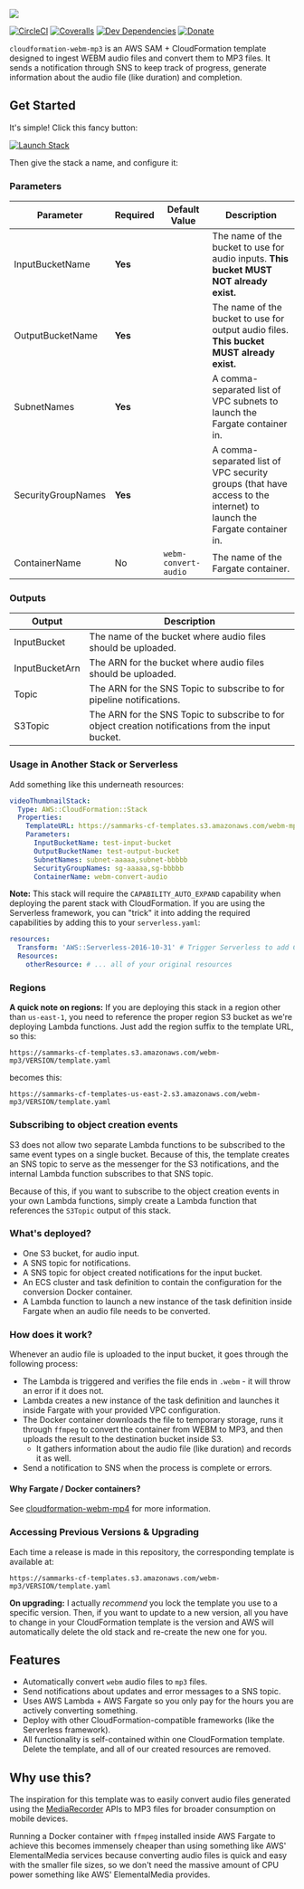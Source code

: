 ![][header-image]

[![CircleCI](https://img.shields.io/circleci/build/github/sammarks/cloudformation-webm-mp3/master)](https://circleci.com/gh/sammarks/cloudformation-webm-mp3)
[![Coveralls](https://img.shields.io/coveralls/sammarks/cloudformation-webm-mp3.svg)](https://coveralls.io/github/sammarks/cloudformation-webm-mp3)
[![Dev Dependencies](https://david-dm.org/sammarks/cloudformation-webm-mp3/dev-status.svg)](https://david-dm.org/sammarks/cloudformation-webm-mp3?type=dev)
[![Donate](https://img.shields.io/badge/donate-paypal-blue.svg)](https://paypal.me/sammarks15)

`cloudformation-webm-mp3` is an AWS SAM + CloudFormation template designed to ingest WEBM audio
files and convert them to MP3 files. It sends a notification through SNS to keep track of
progress, generate information about the audio file (like duration) and completion.

## Get Started

It's simple! Click this fancy button:

[![Launch Stack](https://s3.amazonaws.com/cloudformation-examples/cloudformation-launch-stack.png)](https://console.aws.amazon.com/cloudformation/home?region=us-east-1#/stacks/new?stackName=webm-mp3&templateURL=https://sammarks-cf-templates.s3.amazonaws.com/webm-mp3/template.yaml)

Then give the stack a name, and configure it:

### Parameters

| Parameter | Required | Default Value | Description |
| --- | --- | --- | --- |
| InputBucketName | **Yes** | | The name of the bucket to use for audio inputs. **This bucket MUST NOT already exist.** |
| OutputBucketName | **Yes** | | The name of the bucket to use for output audio files. **This bucket MUST already exist.** |
| SubnetNames | **Yes** | | A comma-separated list of VPC subnets to launch the Fargate container in. |
| SecurityGroupNames | **Yes** | | A comma-separated list of VPC security groups (that have access to the internet) to launch the Fargate container in. |
| ContainerName | No | `webm-convert-audio` | The name of the Fargate container. |

### Outputs

| Output | Description |
| --- | --- |
| InputBucket | The name of the bucket where audio files should be uploaded. |
| InputBucketArn | The ARN for the bucket where audio files should be uploaded. |
| Topic | The ARN for the SNS Topic to subscribe to for pipeline notifications. |
| S3Topic | The ARN for the SNS Topic to subscribe to for object creation notifications from the input bucket. |

### Usage in Another Stack or Serverless

Add something like this underneath resources:

```yaml
videoThumbnailStack:
  Type: AWS::CloudFormation::Stack
  Properties:
    TemplateURL: https://sammarks-cf-templates.s3.amazonaws.com/webm-mp3/VERSION/template.yaml
    Parameters:
      InputBucketName: test-input-bucket
      OutputBucketName: test-output-bucket
      SubnetNames: subnet-aaaaa,subnet-bbbbb
      SecurityGroupNames: sg-aaaaa,sg-bbbbb
      ContainerName: webm-convert-audio
```

**Note:** This stack will require the `CAPABILITY_AUTO_EXPAND` capability when deploying
the parent stack with CloudFormation. If you are using the Serverless framework, you can
"trick" it into adding the required capabilities by adding this to your `serverless.yaml`:

```yaml
resources:
  Transform: 'AWS::Serverless-2016-10-31' # Trigger Serverless to add CAPABILITY_AUTO_EXPAND
  Resources:
    otherResource: # ... all of your original resources
```

### Regions

**A quick note on regions:** If you are deploying this stack in a region other than `us-east-1`,
you need to reference the proper region S3 bucket as we're deploying Lambda functions. Just
add the region suffix to the template URL, so this:

```
https://sammarks-cf-templates.s3.amazonaws.com/webm-mp3/VERSION/template.yaml
```

becomes this:

```
https://sammarks-cf-templates-us-east-2.s3.amazonaws.com/webm-mp3/VERSION/template.yaml
```

### Subscribing to object creation events

S3 does not allow two separate Lambda functions to be subscribed to the same
event types on a single bucket. Because of this, the template creates an SNS
topic to serve as the messenger for the S3 notifications, and the internal
Lambda function subscribes to that SNS topic.

Because of this, if you want to subscribe to the object creation events in your
own Lambda functions, simply create a Lambda function that references the
`S3Topic` output of this stack.

### What's deployed?

- One S3 bucket, for audio input.
- A SNS topic for notifications.
- A SNS topic for object created notifications for the input bucket.
- An ECS cluster and task definition to contain the configuration for the
  conversion Docker container.
- A Lambda function to launch a new instance of the task definition inside
  Fargate when an audio file needs to be converted.

### How does it work?

Whenever an audio file is uploaded to the input bucket, it goes through the following
process:

- The Lambda is triggered and verifies the file ends in `.webm` - it will throw
  an error if it does not.
- Lambda creates a new instance of the task definition and launches it inside
  Fargate with your provided VPC configuration.
- The Docker container downloads the file to temporary storage, runs it through
  `ffmpeg` to convert the container from WEBM to MP3, and then uploads the result
  to the destination bucket inside S3.
  - It gathers information about the audio file (like duration) and records it
    as well.
- Send a notification to SNS when the process is complete or errors.

#### Why Fargate / Docker containers?

See [cloudformation-webm-mp4](https://github.com/sammarks/cloudformation-webm-mp4#why-fargate--docker-containers) for more information.

### Accessing Previous Versions & Upgrading

Each time a release is made in this repository, the corresponding template is available at:

```
https://sammarks-cf-templates.s3.amazonaws.com/webm-mp3/VERSION/template.yaml
```

**On upgrading:** I actually _recommend_ you lock the template you use to a specific version. Then, if you want to update to a new version, all you have to change in your CloudFormation template is the version and AWS will automatically delete the old stack and re-create the new one for you.

## Features

- Automatically convert `webm` audio files to `mp3` files.
- Send notifications about updates and error messages to a SNS topic.
- Uses AWS Lambda + AWS Fargate so you only pay for the hours you are actively converting something.
- Deploy with other CloudFormation-compatible frameworks (like the Serverless framework).
- All functionality is self-contained within one CloudFormation template. Delete the template, and all of our created resources are removed.

## Why use this?

The inspiration for this template was to easily convert audio files
generated using the [MediaRecorder](https://developer.mozilla.org/en-US/docs/Web/API/MediaRecorder) APIs to MP3 files for broader consumption on mobile devices.

Running a Docker container with `ffmpeg` installed inside AWS Fargate to achieve this becomes
immensely cheaper than using something like AWS' ElementalMedia services because converting
audio files is quick and easy with the smaller file sizes, so
we don't need the massive amount of CPU power something like AWS' ElementalMedia provides.

[header-image]: https://raw.githubusercontent.com/sammarks/art/master/cloudformation-webm-mp3/header.jpg
